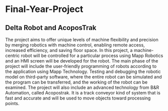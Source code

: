 # Final-Year-Project
## Delta Robot and AcoposTrak
The project aims to offer unique levels of machine flexibility and precision by merging robotics with machine control, enabling remote access, increased efficiency, and saving floor space.
In this project, a machine-centric robot will be controlled for a particular process using Mapp Robotics and an HMI screen will be developed for the robot. The main phase of the project will include the user-friendly programming of robots according to the application using Mapp Technology. Testing and debugging the robotic model on third-party software, where the entire robot can be simulated and the program can be transferred, and the working of the robot can be examined.
The project will also include an advanced technology from B&R Automation, called Acopostrak. It is a track conveyor kind of system that is fast and accurate and will be used to move objects toward processing points.
